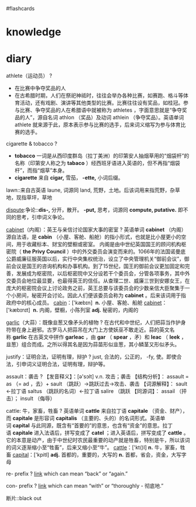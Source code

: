 #flashcards 

# knowledge


# diary





athlete（运动员）
?
- 在比赛中争夺奖品的人
- 在古希腊时期，人们在祭祀神祗时，往往会举办各种比赛，如赛跑、格斗等体育活动，还有戏剧、演讲等其他类型的比赛。比赛往往设有奖品，如桂冠。参与比赛、争夺奖品的人在希腊语中就被称为 athletes ，字面意思就是“争夺奖品的人”，源自名词 athlon （奖品）及动词 athlein （争夺奖品）。英语单词 athlete 就来源于此，原本表示参与比赛的选手，后来词义缩写为参与体育比赛的选手。 <!--SR:!2023-01-22,3,250-->

cigarette & tobacco
?
- **tobacco** 一词是从西印度群岛（拉丁美洲）的印第安人抽烟草用的“烟袋杆”的名称（印第安人称之为 **tabaco** ）经西班牙语进入英语的，但不再指“烟袋杆”，而指“烟草”本身。
- **cigarette** 来自 **cigar,** 雪茄， **-ette,** 小词后缀。 <!--SR:!2023-01-22,3,250-->

lawn::来自古英语 laune, 词源同 land, 荒野，土地。后该词用来指荒野，杂草地，现指草坪，草地 <!--SR:!2023-01-22,3,250-->

[dispute](https://www.quword.com/ciyuan/s/dispute):争论::**dis-,** 分开，散开。 **-put,** 思考，词源同 **compute, putative.** 即不同的思考，引申词义争论。 <!--SR:!2023-01-22,3,250-->

[cabinet](https://www.quword.com/ciyuan/s/cabinet)（内阁）：英王与亲信讨论国家大事的密室
?
英语单词 **cabinet** （内阁）源自法语，是 **cabin** （小屋、客舱、船舱）的指小形式，也就是比小屋更小的空间，用于收藏标本、财宝的壁橱或密室。
内阁是由中世纪英国国王的顾问机构枢密院（ **the Privy Council** ）中的外交委员会演变而来的。1066年的法国诺曼底公爵威廉征服英国以后，实行中央集权统治，设立了中央管理机关“御前会议”，御前会议是国王的咨询机构和办事机构。到了15世纪，国王的御前会议更加固定和完善，发展成为枢密院，以后枢密院中又分设若干个委员会，分管各项事务，其中外交委员会地位最显要，也最得英王的信任。从查理二世、威廉三世到安娜女王，在庞大的枢密院会议上讨论政务之前，英王总要与该委员会的少数亲信大臣聚集于一个小房间，秘密开会讨论。因此人们便该委员会称为 **cabinet** 。后来该词用于指政府中的核心成员。
[cabin](https://www.quword.com/etym/s/cabin)：['kæbɪn]  **n.** 小屋、客舱、船舱
[cabinet](https://www.quword.com/etym/s/cabinet)：['kæbɪnɪt]  **n.** 内阁，壁橱，小陈列室 **adj.** 秘密的，内阁的 <!--SR:!2023-01-22,3,250-->

[garlic](https://www.quword.com/ciyuan/s/garlic)（大蒜）：既像韭葱又像矛头的植物
?
在古代和中世纪，人们把蒜当作护身符带在身上避邪。古罗马人把蒜吊在大门上方使妖巫不敢走近。蒜的英文名称 **garlic** 在古英文中拼作 **garleac** ，由 **gar** （ **spear** ，矛）和 **leac** （ **leek** ，韭葱）组合而成。之所以得其名是因为蒜苗形似韭葱，其小鳞茎又形似矛头。 <!--SR:!2023-01-22,3,250-->

justify：证明合法，证明有理，辩护
?
just, 合法的，公正的， -fy, 使。即使合法，引申词义证明合法，证明有理，辩护等。 <!--SR:!2023-01-22,3,250-->

assault：袭击
?
【发音释义】：[ə'sɔlt] v.n. 攻击；袭击
【结构分析】： assault = as （= ad ，去）+ sault （跳跃）→跳跃过去→攻击、袭击
【词源解释】： sault ←拉丁语 saltus （跳跃的名词）←拉丁语 salire （跳跃
【同源词】： assail （抨击）； insult （侮辱） <!--SR:!2023-01-22,3,250-->


cattle: 牛，家畜，牲畜
?
英语单词 **cattle** 来自拉丁语 **capitale** （资金、财产），而 **capitale** 是形容词 **capitalis** （主要的、头的）的名词形式。英语单词 **capital** 与此同源，既含有“首要的”的意思，也含有“资金”的意思。拉丁语 **capitale** 进入法语后，拼写变成了 **catel** ；进入英语后，拼写变成了 **cattle** 。它的本意是动产，由于中世纪时农民最重要的动产就是牲畜，特别是牛，所以该词的词义逐渐缩小至“牲畜”，后来又缩小至“牛”。
[cattle](https://www.quword.com/etym/s/cattle)：['kt()l] **n.** 牛，家畜，牲畜
[capital](https://www.quword.com/etym/s/capital)：['kpitl] **adj.** 首都的，重要的，大写的 **n.** 首都，省会，资金，大写字母 <!--SR:!2023-01-22,3,250-->


re-   prefix
?
[link](https://membean.com/roots/re-back) which can mean “back” or “again.” <!--SR:!2023-01-22,2,230-->

con- prefix
?
[link](https://membean.com/roots/con-with) which can mean “with” or “thoroughly - 彻底地.” <!--SR:!2023-01-22,3,250-->


断片::black out <!--SR:!2023-01-22,2,249-->

